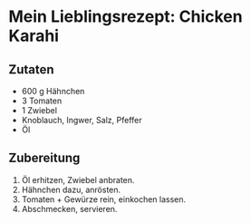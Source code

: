 # Mein Lieblingsrezept: Chicken Karahi

## Zutaten
- 600 g Hähnchen
- 3 Tomaten
- 1 Zwiebel
- Knoblauch, Ingwer, Salz, Pfeffer
- Öl

## Zubereitung
1. Öl erhitzen, Zwiebel anbraten.
2. Hähnchen dazu, anrösten.
3. Tomaten + Gewürze rein, einkochen lassen.
4. Abschmecken, servieren.
